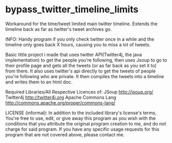 bypass_twitter_timeline_limits
==============================

Workaround for the time/tweet limited main twitter timeline. Extends the timeline back as far as twitter's tweet archives go.

INFO:
Handy program if you only check twitter once in a while and the timeline only goes back X hours, causing you to miss a lot of tweets.

Basic little project i made that uses twitter API(Twitter4j, the java implementation) to get the people you're following, then uses Jsoup to go to their profile page and gets all the tweets (or as far back as you set it to) from there. It also uses twitter's api directly to get the tweets of people you're following who are private. It then compiles the tweets into a timeline and writes them to an html doc.

Required Libraries/All Respective Licences of:
  JSoup http://jsoup.org/
  Twitter4j http://twitter4j.org
  Apache Commons Lang http://commons.apache.org/proper/commons-lang/

LICENSE (informal):
In addition to the included library's license's terms,
You're free to use, edit, or give away this program as you wish with the conditions that you attribute the original program creation to me, and do not charge for said program. If you have any specific usage requests for this program that are not covered above, please contact me.